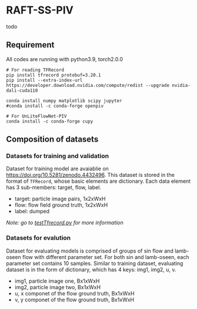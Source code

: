# RAFT-SS-PIV

todo

## Requirement

All codes are running with python3.9, torch2.0.0

```shell
# For reading TFRecord
pip install tfrecord protobuf=3.20.1
pip install --extra-index-url https://developer.download.nvidia.com/compute/redist --upgrade nvidia-dali-cuda110

conda install numpy matplotlib scipy jupyter
#conda install -c conda-forge openpiv

# For UnLiteFlowNet-PIV
conda install -c conda-forge cupy
```

## Composition of datasets

### Datasets for training and validation

Dataset for training model are avaiablie on https://doi.org/10.5281/zenodo.4432496.
This dataset is stored in the format of `TFRecord`, whose basic elements are dictionary.
Each data element has 3 sub-members: target, flow, label.

* target: particle image pairs, 1x2xWxH
* flow: flow field ground truth, 1x2xWxH
* label: dumped

*Note: go to [testTfrecord.py](testTfrecord.ipynb) for more information*

### Datasets for evalution

Dataset for evaluating models is comprised of groups of sin flow and lamb-oseen flow with different parameter set.
For both sin and lamb-oseen, each parameter set contains 10 samples.
Similar to training dataset, evaluating dataset is in the form of dictionary, which has 4 keys:
img1, img2, u, v.

* img1, particle image one, Bx1xWxH
* img2, particle image two, Bx1xWxH
* u, x componet of the flow ground truth, Bx1xWxH
* v, y componet of the flow ground truth, Bx1xWxH